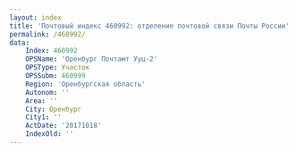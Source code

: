 ```yaml
---
layout: index
title: 'Почтовый индекс 460992: отделение почтовой связи Почты России'
permalink: /460992/
data:
    Index: 460992
    OPSName: 'Оренбург Почтамт Ууц-2'
    OPSType: Участок
    OPSSubm: 460999
    Region: 'Оренбургская область'
    Autonom: ''
    Area: ''
    City: Оренбург
    City1: ''
    ActDate: '20171018'
    IndexOld: ''
---
```

